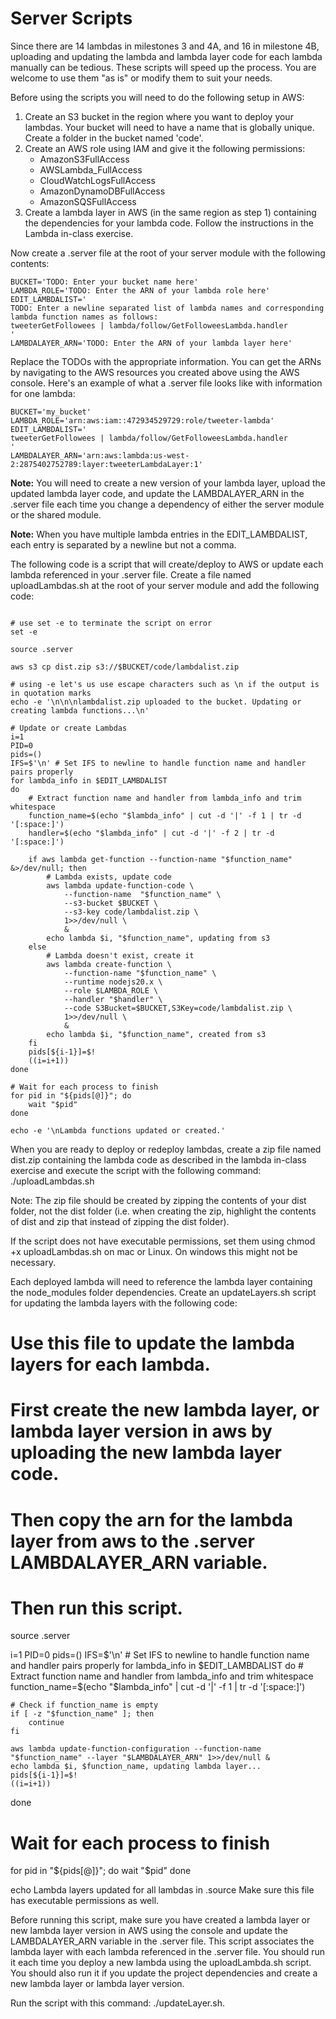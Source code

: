 # Server Scripts

Since there are 14 lambdas in milestones 3 and 4A, and 16 in milestone 4B, uploading and updating the lambda and lambda layer code for each lambda manually can be tedious. These scripts will speed up the process. You are welcome to use them "as is" or modify them to suit your needs.

Before using the scripts you will need to do the following setup in AWS:

1. Create an S3 bucket in the region where you want to deploy your lambdas. Your bucket will need to have a name that is globally unique. Create a folder in the bucket named 'code'.
1. Create an AWS role using IAM and give it the following permissions:
    - AmazonS3FullAccess
    - AWSLambda_FullAccess
    - CloudWatchLogsFullAccess
    - AmazonDynamoDBFullAccess
    - AmazonSQSFullAccess
1. Create a lambda layer in AWS (in the same region as step 1) containing the dependencies for your lambda code. Follow the instructions in the Lambda in-class exercise.

Now create a .server file at the root of your server module with the following contents:

    BUCKET='TODO: Enter your bucket name here'
    LAMBDA_ROLE='TODO: Enter the ARN of your lambda role here'
    EDIT_LAMBDALIST='
    TODO: Enter a newline separated list of lambda names and corresponding lambda function names as follows:
    tweeterGetFollowees | lambda/follow/GetFolloweesLambda.handler
    '
    LAMBDALAYER_ARN='TODO: Enter the ARN of your lambda layer here'

Replace the TODOs with the appropriate information. You can get the ARNs by navigating to the AWS resources you created above using the AWS console. Here's an example of what a .server file looks like with information for one lambda:

    BUCKET='my_bucket'
    LAMBDA_ROLE='arn:aws:iam::472934529729:role/tweeter-lambda'
    EDIT_LAMBDALIST='
    tweeterGetFollowees | lambda/follow/GetFolloweesLambda.handler
    '
    LAMBDALAYER_ARN='arn:aws:lambda:us-west-2:2875402752789:layer:tweeterLambdaLayer:1'

**Note:** You will need to create a new version of your lambda layer, upload the updated lambda layer code, and update the LAMBDALAYER_ARN in the .server file each time you change a dependency of either the server module or the shared module.

**Note:** When you have multiple lambda entries in the EDIT_LAMBDALIST, each entry is separated by a newline but not a comma.

The following code is a script that will create/deploy to AWS or update each lambda referenced in your .server file. Create a file named uploadLambdas.sh at the root of your server module and add the following code:

```#!/bin/bash

# use set -e to terminate the script on error
set -e

source .server

aws s3 cp dist.zip s3://$BUCKET/code/lambdalist.zip

# using -e let's us use escape characters such as \n if the output is in quotation marks
echo -e '\n\n\nlambdalist.zip uploaded to the bucket. Updating or creating lambda functions...\n'

# Update or create Lambdas
i=1
PID=0
pids=()
IFS=$'\n' # Set IFS to newline to handle function name and handler pairs properly
for lambda_info in $EDIT_LAMBDALIST
do
    # Extract function name and handler from lambda_info and trim whitespace
    function_name=$(echo "$lambda_info" | cut -d '|' -f 1 | tr -d '[:space:]')
    handler=$(echo "$lambda_info" | cut -d '|' -f 2 | tr -d '[:space:]')

    if aws lambda get-function --function-name "$function_name" &>/dev/null; then
        # Lambda exists, update code
        aws lambda update-function-code \
            --function-name  "$function_name" \
            --s3-bucket $BUCKET \
            --s3-key code/lambdalist.zip \
            1>>/dev/null \
            &
        echo lambda $i, "$function_name", updating from s3
    else
        # Lambda doesn't exist, create it
        aws lambda create-function \
            --function-name "$function_name" \
            --runtime nodejs20.x \
            --role $LAMBDA_ROLE \
            --handler "$handler" \
            --code S3Bucket=$BUCKET,S3Key=code/lambdalist.zip \
            1>>/dev/null \
            &
        echo lambda $i, "$function_name", created from s3
    fi
    pids[${i-1}]=$!
    ((i=i+1))
done

# Wait for each process to finish
for pid in "${pids[@]}"; do
    wait "$pid"
done

echo -e '\nLambda functions updated or created.'
```

When you are ready to deploy or redeploy lambdas, create a zip file named dist.zip containing the lambda code as described in the lambda in-class exercise and execute the script with the following command: ./uploadLambdas.sh

Note: The zip file should be created by zipping the contents of your dist folder, not the dist folder (i.e. when creating the zip, highlight the contents of dist and zip that instead of zipping the dist folder).

If the script does not have executable permissions, set them using chmod +x uploadLambdas.sh on mac or Linux. On windows this might not be necessary.

Each deployed lambda will need to reference the lambda layer containing the node_modules folder dependencies. Create an updateLayers.sh script for updating the lambda layers with the following code:

# Use this file to update the lambda layers for each lambda.
# First create the new lambda layer, or lambda layer version in aws by uploading the new lambda layer code.
# Then copy the arn for the lambda layer from aws to the .server LAMBDALAYER_ARN variable.
# Then run this script.

source .server

i=1
PID=0
pids=()
IFS=$'\n' # Set IFS to newline to handle function name and handler pairs properly
for lambda_info in $EDIT_LAMBDALIST
do
    # Extract function name and handler from lambda_info and trim whitespace
    function_name=$(echo "$lambda_info" | cut -d '|' -f 1 | tr -d '[:space:]')

    # Check if function_name is empty
    if [ -z "$function_name" ]; then
        continue
    fi

    aws lambda update-function-configuration --function-name "$function_name" --layer "$LAMBDALAYER_ARN" 1>>/dev/null & 
    echo lambda $i, $function_name, updating lambda layer...
    pids[${i-1}]=$!
    ((i=i+1))
done

# Wait for each process to finish
for pid in "${pids[@]}"; do
    wait "$pid"
done

echo Lambda layers updated for all lambdas in .source
Make sure this file has executable permissions as well.

Before running this script, make sure you have created a lambda layer or new lambda layer version in AWS using the console and update the LAMBDALAYER_ARN variable in the .server file. This script associates the lambda layer with each lambda referenced in the .server file. You should run it each time you deploy a new lambda using the uploadLambda.sh script. You should also run it if you update the project dependencies and create a new lambda layer or lambda layer version.

Run the script with this command:  ./updateLayer.sh.